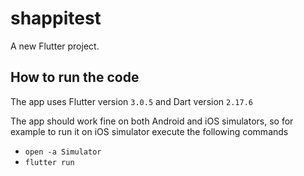 # shappitest

A new Flutter project.

## How to run the code

The app uses Flutter version `3.0.5` and Dart version `2.17.6`

The app should work fine on both Android and iOS simulators, so for example to run it on iOS simulator execute the following commands

- `open -a Simulator`
- `flutter run`
